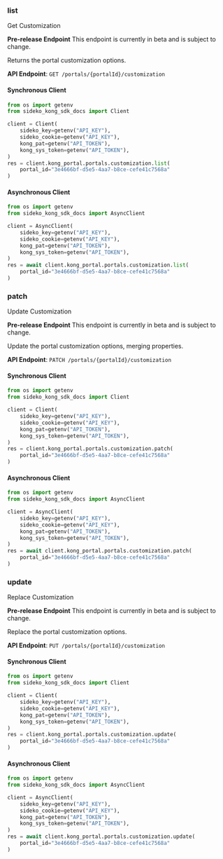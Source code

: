 
### list <a name="list"></a>
Get Customization

**Pre-release Endpoint**
This endpoint is currently in beta and is subject to change.

Returns the portal customization options.

**API Endpoint**: `GET /portals/{portalId}/customization`

#### Synchronous Client

```python
from os import getenv
from sideko_kong_sdk_docs import Client

client = Client(
    sideko_key=getenv("API_KEY"),
    sideko_cookie=getenv("API_KEY"),
    kong_pat=getenv("API_TOKEN"),
    kong_sys_token=getenv("API_TOKEN"),
)
res = client.kong_portal.portals.customization.list(
    portal_id="3e4666bf-d5e5-4aa7-b8ce-cefe41c7568a"
)
```

#### Asynchronous Client

```python
from os import getenv
from sideko_kong_sdk_docs import AsyncClient

client = AsyncClient(
    sideko_key=getenv("API_KEY"),
    sideko_cookie=getenv("API_KEY"),
    kong_pat=getenv("API_TOKEN"),
    kong_sys_token=getenv("API_TOKEN"),
)
res = await client.kong_portal.portals.customization.list(
    portal_id="3e4666bf-d5e5-4aa7-b8ce-cefe41c7568a"
)
```

### patch <a name="patch"></a>
Update Customization

**Pre-release Endpoint**
This endpoint is currently in beta and is subject to change.

Update the portal customization options, merging properties.

**API Endpoint**: `PATCH /portals/{portalId}/customization`

#### Synchronous Client

```python
from os import getenv
from sideko_kong_sdk_docs import Client

client = Client(
    sideko_key=getenv("API_KEY"),
    sideko_cookie=getenv("API_KEY"),
    kong_pat=getenv("API_TOKEN"),
    kong_sys_token=getenv("API_TOKEN"),
)
res = client.kong_portal.portals.customization.patch(
    portal_id="3e4666bf-d5e5-4aa7-b8ce-cefe41c7568a"
)
```

#### Asynchronous Client

```python
from os import getenv
from sideko_kong_sdk_docs import AsyncClient

client = AsyncClient(
    sideko_key=getenv("API_KEY"),
    sideko_cookie=getenv("API_KEY"),
    kong_pat=getenv("API_TOKEN"),
    kong_sys_token=getenv("API_TOKEN"),
)
res = await client.kong_portal.portals.customization.patch(
    portal_id="3e4666bf-d5e5-4aa7-b8ce-cefe41c7568a"
)
```

### update <a name="update"></a>
Replace Customization

**Pre-release Endpoint**
This endpoint is currently in beta and is subject to change.

Replace the portal customization options.

**API Endpoint**: `PUT /portals/{portalId}/customization`

#### Synchronous Client

```python
from os import getenv
from sideko_kong_sdk_docs import Client

client = Client(
    sideko_key=getenv("API_KEY"),
    sideko_cookie=getenv("API_KEY"),
    kong_pat=getenv("API_TOKEN"),
    kong_sys_token=getenv("API_TOKEN"),
)
res = client.kong_portal.portals.customization.update(
    portal_id="3e4666bf-d5e5-4aa7-b8ce-cefe41c7568a"
)
```

#### Asynchronous Client

```python
from os import getenv
from sideko_kong_sdk_docs import AsyncClient

client = AsyncClient(
    sideko_key=getenv("API_KEY"),
    sideko_cookie=getenv("API_KEY"),
    kong_pat=getenv("API_TOKEN"),
    kong_sys_token=getenv("API_TOKEN"),
)
res = await client.kong_portal.portals.customization.update(
    portal_id="3e4666bf-d5e5-4aa7-b8ce-cefe41c7568a"
)
```
